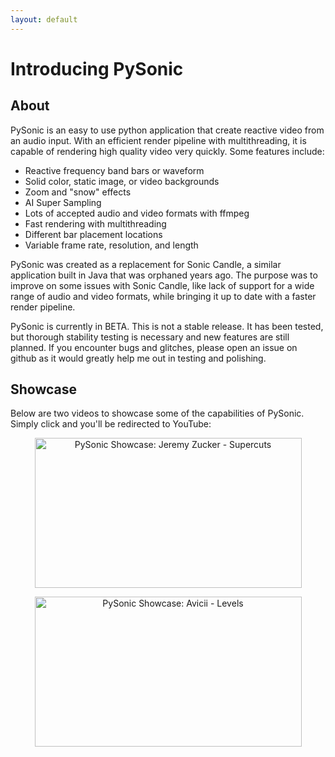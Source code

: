 ```yaml
---
layout: default
---
```


# Introducing PySonic

## About

PySonic is an easy to use python application that create reactive video from an audio input. With an efficient render pipeline with multithreading, it is capable of rendering high quality video very quickly. Some features include:

- Reactive frequency band bars or waveform
- Solid color, static image, or video backgrounds
- Zoom and "snow" effects
- AI Super Sampling
- Lots of accepted audio and video formats with ffmpeg
- Fast rendering with multithreading
- Different bar placement locations
- Variable frame rate, resolution, and length

PySonic was created as a replacement for Sonic Candle, a similar application built in Java that was orphaned years ago. The purpose was to improve on some issues with Sonic Candle, like lack of support for a wide range of audio and video formats, while bringing it up to date with a faster render pipeline.

PySonic is currently in BETA. This is not a stable release. It has been tested, but thorough stability testing is necessary and new features are still planned. If you encounter bugs and glitches, please open an issue on github as it would greatly help me out in testing and polishing.

## Showcase

Below are two videos to showcase some of the capabilities of PySonic. Simply click and you'll be redirected to YouTube:

<div style="text-align: center;">

  <a href="http://www.youtube.com/watch?feature=player_embedded&v=DYgUEoXwa1Q
  " target="_blank"><img src="http://img.youtube.com/vi/DYgUEoXwa1Q/0.jpg" 
  alt="PySonic Showcase: Jeremy Zucker - Supercuts" width="427" height="240"/></a>

  <a href="http://www.youtube.com/watch?feature=player_embedded&v=39qQJ664yg8
  " target="_blank"><img src="http://img.youtube.com/vi/39qQJ664yg8/0.jpg" 
  alt="PySonic Showcase: Avicii - Levels" width="427" height="240"/></a>

</div>
